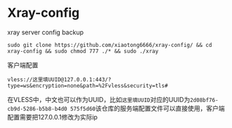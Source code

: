 # Xray-config
xray server config backup
```
sudo git clone https://github.com/xiaotong6666/xray-config/ && cd xray-config && sudo chmod 777 ./* && sudo ./xray
```
客户端配置
```
vless://这里填UUID@127.0.0.1:443/?type=ws&encryption=none&path=%2Fvless&security=tls#
```
在VLESS中，中文也可以作为UUID，比如``这里填UUID``对应的UUID为``2d08bf76-cb9d-5286-b5b8-b4d0
575f5d60``该仓库的服务端配置文件可以直接使用，客户端配置需要把127.0.0.1修改为实际ip
